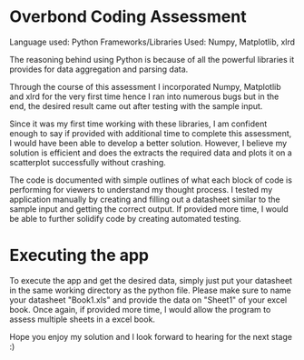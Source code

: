 # Overbond Coding Assessment

Language used: Python
Frameworks/Libraries Used: Numpy, Matplotlib, xlrd

The reasoning behind using Python is because of all the powerful libraries it provides for data aggregation and parsing data. 

Through the course of this assessment I incorporated Numpy, Matplotlib and xlrd for the very first time hence I ran into numerous bugs but in the end, the desired result came out after testing with the sample input.

Since it was my first time working with these libraries, I am confident enough to say if provided with additional time to complete this assessment, I would have been able to develop a better solution. However, I believe my solution is efficient and does the extracts the required data and plots it on a scatterplot successfully without crashing.

The code is documented with simple outlines of what each block of code is performing for viewers to understand my thought process. I tested my application manually by creating and filling out a datasheet similar to the sample input and getting the correct output. If provided more time, I would be able to further solidify code by creating automated testing.

# Executing the app
To execute the app and get the desired data, simply just put your datasheet in the same working directory as the python file. Please make sure to name your datasheet "Book1.xls" and provide the data on "Sheet1" of your excel book. Once again, if provided more time, I would allow the program to assess multiple sheets in a excel book.


Hope you enjoy my solution and I look forward to hearing for the next stage :)
